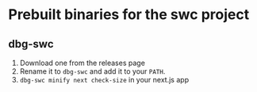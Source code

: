 # Prebuilt binaries for the swc project


## dbg-swc

1. Download one from the releases page
2. Rename it to `dbg-swc` and add it to your `PATH`.
3. `dbg-swc minify next check-size`  in your next.js app